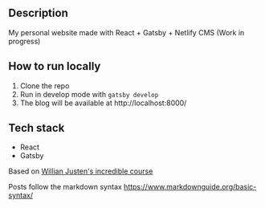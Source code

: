 ## Description
My personal website made with React + Gatsby + Netlify CMS (Work in progress)

## How to run locally
1. Clone the repo
2. Run in develop mode with `gatsby develop`
3. The blog will be available at http://localhost:8000/

## Tech stack
- React
- Gatsby

Based on [Willian Justen's incredible course](https://www.udemy.com/course/gatsby-crie-um-site-pwa-com-react-graphql-e-netlify-cms/)

Posts follow the markdown syntax https://www.markdownguide.org/basic-syntax/
